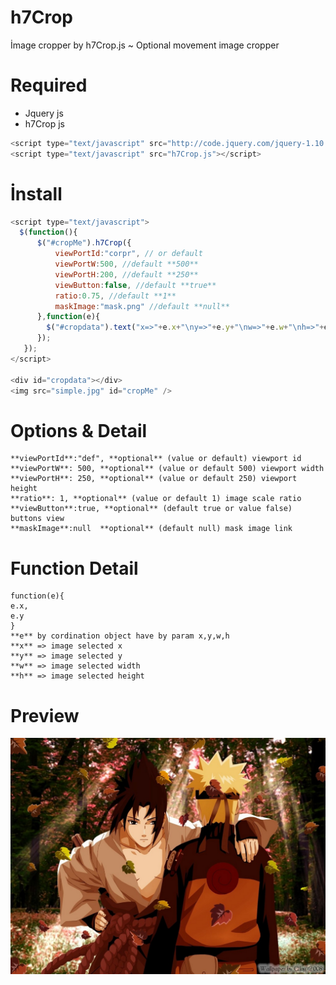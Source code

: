 h7Crop
======

İmage cropper by h7Crop.js ~ Optional movement image cropper

Required
=======
* Jquery js
* h7Crop js

 ```javascript
<script type="text/javascript" src="http://code.jquery.com/jquery-1.10.2.min.js"></script>
<script type="text/javascript" src="h7Crop.js"></script>
 ```

İnstall
======
 ```javascript
 <script type="text/javascript">
   $(function(){
       $("#cropMe").h7Crop({
           viewPortId:"corpr", // or default
           viewPortW:500, //default **500**
           viewPortH:200, //default **250**
           viewButton:false, //default **true**
           ratio:0.75, //default **1**
           maskImage:"mask.png" //default **null**
       },function(e){
         $("#cropdata").text("x=>"+e.x+"\ny=>"+e.y+"\nw=>"+e.w+"\nh=>"+e.h);
       });
    });
 </script>   
 
<div id="cropdata"></div>
<img src="simple.jpg" id="cropMe" />
 ```
Options & Detail
==============
```
**viewPortId**:"def", **optional** (value or default) viewport id
**viewPortW**: 500, **optional** (value or default 500) viewport width
**viewPortH**: 250, **optional** (value or default 250) viewport height
**ratio**: 1, **optional** (value or default 1) image scale ratio
**viewButton**:true, **optional** (default true or value false) buttons view
**maskImage**:null  **optional** (default null) mask image link
```
Function Detail
===============
```
function(e){
e.x,
e.y
}
**e** by cordination object have by param x,y,w,h
**x** => image selected x
**y** => image selected y
**w** => image selected width
**h** => image selected height
```

Preview
======
<script type="text/javascript" src="http://code.jquery.com/jquery-1.10.2.min.js"></script>
<script type="text/javascript" src="https://raw.github.com/badyguard14/h7Crop/master/public_html/h7Crop.js"></script>
 <script type="text/javascript">
   $(function(){
       $("#cropMe").h7Crop({
           viewPortId:"corpr",
           viewPortW:500,
           viewPortH:200
       },function(e){
         $("#cropdata").text("x=>"+e.x+"\ny=>"+e.y+"\nw=>"+e.w+"\nh=>"+e.h);
       });
    });
 </script> 
<div id="cropdata"></div>
<img src="https://github.com/badyguard14/h7Crop/blob/master/public_html/se.jpg?raw=true" id="cropMe" />
